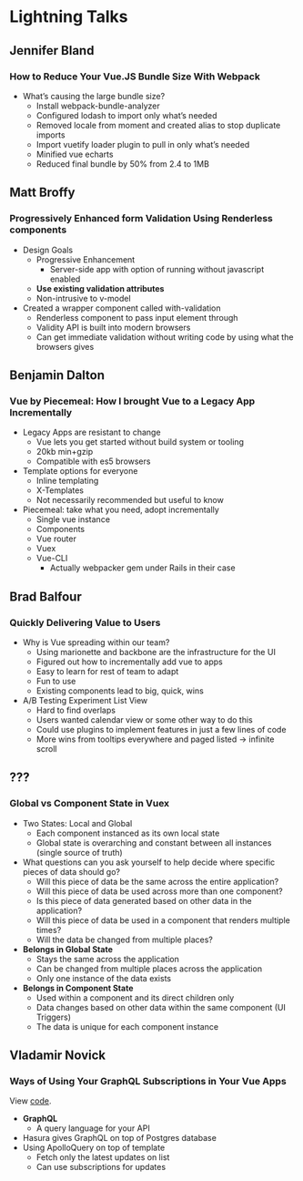# Lightning Talks

## Jennifer Bland

### How to Reduce Your Vue.JS Bundle Size With Webpack

* What’s causing the large bundle size?
  * Install webpack-bundle-analyzer
  * Configured lodash to import only what’s needed
  * Removed locale from moment and created alias to stop duplicate imports
  * Import vuetify loader plugin to pull in only what’s needed
  * Minified vue echarts
  * Reduced final bundle by 50% from 2.4 to 1MB

## Matt Broffy

### Progressively Enhanced form Validation Using Renderless components

* Design Goals
  * Progressive Enhancement
    * Server-side app with option of running without javascript enabled
  * **Use existing validation attributes**
  * Non-intrusive to v-model
* Created a wrapper component called with-validation
  * Renderless component to pass input element through
  * Validity API is built into modern browsers
  * Can get immediate validation without writing code by using what the browsers gives

## Benjamin Dalton

### Vue by Piecemeal: How I brought Vue to a Legacy App Incrementally

* Legacy Apps are resistant to change
  * Vue lets you get started without build system or tooling
  * 20kb min+gzip
  * Compatible with es5 browsers
* Template options for everyone
  * Inline templating
  * X-Templates
  * Not necessarily recommended but useful to know
* Piecemeal: take what you need, adopt incrementally
  * Single vue instance
  * Components
  * Vue router
  * Vuex
  * Vue-CLI
    * Actually webpacker gem under Rails in their case

## Brad Balfour

### Quickly Delivering Value to Users

* Why is Vue spreading within our team?
  * Using marionette and backbone are the infrastructure for the UI
  * Figured out how to incrementally add vue to apps
  * Easy to learn for rest of team to adapt
  * Fun to use
  * Existing components lead to big, quick, wins
* A/B Testing Experiment List View
  * Hard to find overlaps
  * Users wanted calendar view or some other way to do this
  * Could use plugins to implement features in just a few lines of code
  * More wins from tooltips everywhere and paged listed -> infinite scroll

## ???

### Global vs Component State in Vuex

* Two States: Local and Global
  * Each component instanced as its own local state
  * Global state is overarching and constant between all instances (single source of truth)
* What questions can you ask yourself to help decide where specific pieces of data should go?
  * Will this piece of data be the same across the entire application?
  * Will this piece of data be used across more than one component?
  * Is this piece of data generated based on other data in the application?
  * Will this piece of data be used in a component that renders multiple times?
  * Will the data be changed from multiple places?
* **Belongs in Global State**
  * Stays the same across the application
  * Can be changed from multiple places across the application
  * Only one instance of the data exists
* **Belongs in Component State**
  * Used within a component and its direct children only
  * Data changes based on other data within the same component (UI Triggers)
  * The data is unique for each component instance

## Vladamir Novick

### Ways of Using Your GraphQL Subscriptions in Your Vue Apps

View [code](https://dev.to/hasurahq).

* **GraphQL**
  * A query language for your API
* Hasura gives GraphQL on top of Postgres database
* Using ApolloQuery on top of template
  * Fetch only the latest updates on list
  * Can use subscriptions for updates
